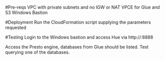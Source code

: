 #Pre-reqs
VPC with private subnets and no IGW or NAT
VPCE for Glue and S3
Windows Bastion

#Deployment
Run the CloudFormation script supplying the parameters requested

#Testing
Login to the Windows bastion and access Hue via http://<master EMR private hostname>:8888

Access the Presto engine, databases from Glue should be listed. Test querying one of the databases.

